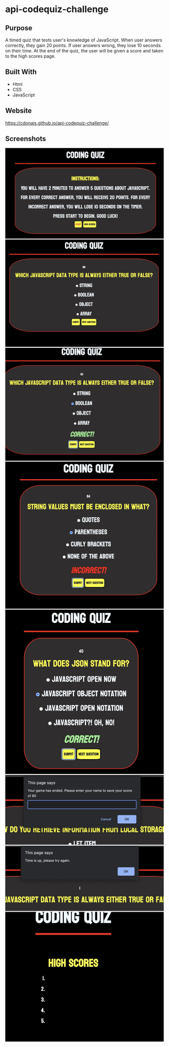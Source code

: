 # api-codequiz-challenge

## Purpose

A timed quiz that tests user's knowledge of JavaScript. When user answers correctly, they gain 20 points. If user answers wrong, they lose 10 seconds on their time. At the end of the quiz, the user will be given a score and taken to the high scores page.

## Built With
* Html
* CSS
* JavaScript

## Website

https://cdonais.github.io/api-codequiz-challenge/

## Screenshots
![screenshot of instructions/start page](./images/screenshot1.jpg)
![first question before answered](./images/screenshot2.jpg)
![first question after answer-correct](./images/screenshot3.jpg)
![second question answer-wrong](./images/screenshot4.jpg)
![third question](./images/screenshot5.jpg)
![final score and name prompt](./images/screenshot6.jpg)
![timeout alert](./images/screenshot7.jpg)
![high score page](./images/screenshot8.jpg)